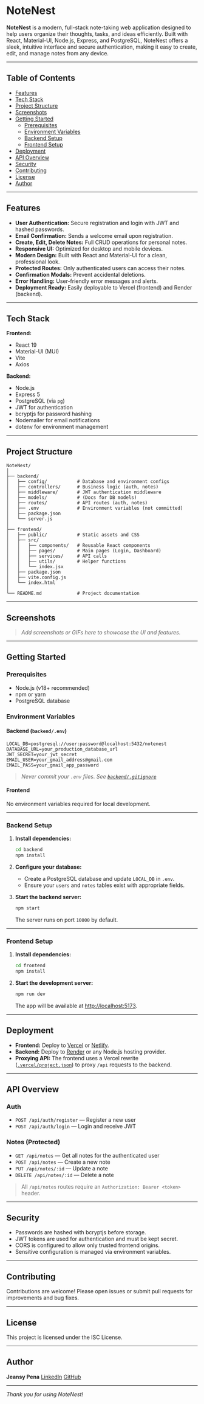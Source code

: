 # NoteNest

**NoteNest** is a modern, full-stack note-taking web application designed to help users organize their thoughts, tasks, and ideas efficiently. Built with React, Material-UI, Node.js, Express, and PostgreSQL, NoteNest offers a sleek, intuitive interface and secure authentication, making it easy to create, edit, and manage notes from any device.

---

## Table of Contents

- [Features](#features)
- [Tech Stack](#tech-stack)
- [Project Structure](#project-structure)
- [Screenshots](#screenshots)
- [Getting Started](#getting-started)
  - [Prerequisites](#prerequisites)
  - [Environment Variables](#environment-variables)
  - [Backend Setup](#backend-setup)
  - [Frontend Setup](#frontend-setup)
- [Deployment](#deployment)
- [API Overview](#api-overview)
- [Security](#security)
- [Contributing](#contributing)
- [License](#license)
- [Author](#author)

---

## Features

- **User Authentication:** Secure registration and login with JWT and hashed passwords.
- **Email Confirmation:** Sends a welcome email upon registration.
- **Create, Edit, Delete Notes:** Full CRUD operations for personal notes.
- **Responsive UI:** Optimized for desktop and mobile devices.
- **Modern Design:** Built with React and Material-UI for a clean, professional look.
- **Protected Routes:** Only authenticated users can access their notes.
- **Confirmation Modals:** Prevent accidental deletions.
- **Error Handling:** User-friendly error messages and alerts.
- **Deployment Ready:** Easily deployable to Vercel (frontend) and Render (backend).

---

## Tech Stack

**Frontend:**
- React 19
- Material-UI (MUI)
- Vite
- Axios

**Backend:**
- Node.js
- Express 5
- PostgreSQL (via `pg`)
- JWT for authentication
- bcryptjs for password hashing
- Nodemailer for email notifications
- dotenv for environment management

---

## Project Structure

```
NoteNest/
│
├── backend/
│   ├── config/           # Database and environment configs
│   ├── controllers/      # Business logic (auth, notes)
│   ├── middleware/       # JWT authentication middleware
│   ├── models/           # (Docs for DB models)
│   ├── routes/           # API routes (auth, notes)
│   ├── .env              # Environment variables (not committed)
│   ├── package.json
│   └── server.js
│
├── frontend/
│   ├── public/           # Static assets and CSS
│   ├── src/
│   │   ├── components/   # Reusable React components
│   │   ├── pages/        # Main pages (Login, Dashboard)
│   │   ├── services/     # API calls
│   │   ├── utils/        # Helper functions
│   │   └── index.jsx
│   ├── package.json
│   ├── vite.config.js
│   └── index.html
│
└── README.md             # Project documentation
```

---

## Screenshots

> _Add screenshots or GIFs here to showcase the UI and features._

---

## Getting Started

### Prerequisites

- Node.js (v18+ recommended)
- npm or yarn
- PostgreSQL database

### Environment Variables

#### Backend (`backend/.env`)

```
LOCAL_DB=postgresql://user:password@localhost:5432/notenest
DATABASE_URL=your_production_database_url
JWT_SECRET=your_jwt_secret
EMAIL_USER=your_gmail_address@gmail.com
EMAIL_PASS=your_gmail_app_password
```

> _Never commit your `.env` files. See [`backend/.gitignore`](backend/.gitignore)_

#### Frontend

No environment variables required for local development.

---

### Backend Setup

1. **Install dependencies:**
   ```sh
   cd backend
   npm install
   ```

2. **Configure your database:**
   - Create a PostgreSQL database and update `LOCAL_DB` in `.env`.
   - Ensure your `users` and `notes` tables exist with appropriate fields.

3. **Start the backend server:**
   ```sh
   npm start
   ```
   The server runs on port `10000` by default.

---

### Frontend Setup

1. **Install dependencies:**
   ```sh
   cd frontend
   npm install
   ```

2. **Start the development server:**
   ```sh
   npm run dev
   ```
   The app will be available at [http://localhost:5173](http://localhost:5173).

---

## Deployment

- **Frontend:** Deploy to [Vercel](https://vercel.com/) or [Netlify](https://www.netlify.com/).
- **Backend:** Deploy to [Render](https://render.com/) or any Node.js hosting provider.
- **Proxying API:** The frontend uses a Vercel rewrite ([`.vercel/project.json`](frontend/.vercel/project.json)) to proxy `/api` requests to the backend.

---

## API Overview

### Auth

- `POST /api/auth/register` — Register a new user
- `POST /api/auth/login` — Login and receive JWT

### Notes (Protected)

- `GET /api/notes` — Get all notes for the authenticated user
- `POST /api/notes` — Create a new note
- `PUT /api/notes/:id` — Update a note
- `DELETE /api/notes/:id` — Delete a note

> All `/api/notes` routes require an `Authorization: Bearer <token>` header.

---

## Security

- Passwords are hashed with bcryptjs before storage.
- JWT tokens are used for authentication and must be kept secret.
- CORS is configured to allow only trusted frontend origins.
- Sensitive configuration is managed via environment variables.

---

## Contributing

Contributions are welcome! Please open issues or submit pull requests for improvements and bug fixes.

---

## License

This project is licensed under the ISC License.

---

## Author

**Jeansy Pena**
[LinkedIn](https://www.linkedin.com/in/jeansy-pena/)
[GitHub](https://github.com/vJeansy)

---

_Thank you for using NoteNest!_